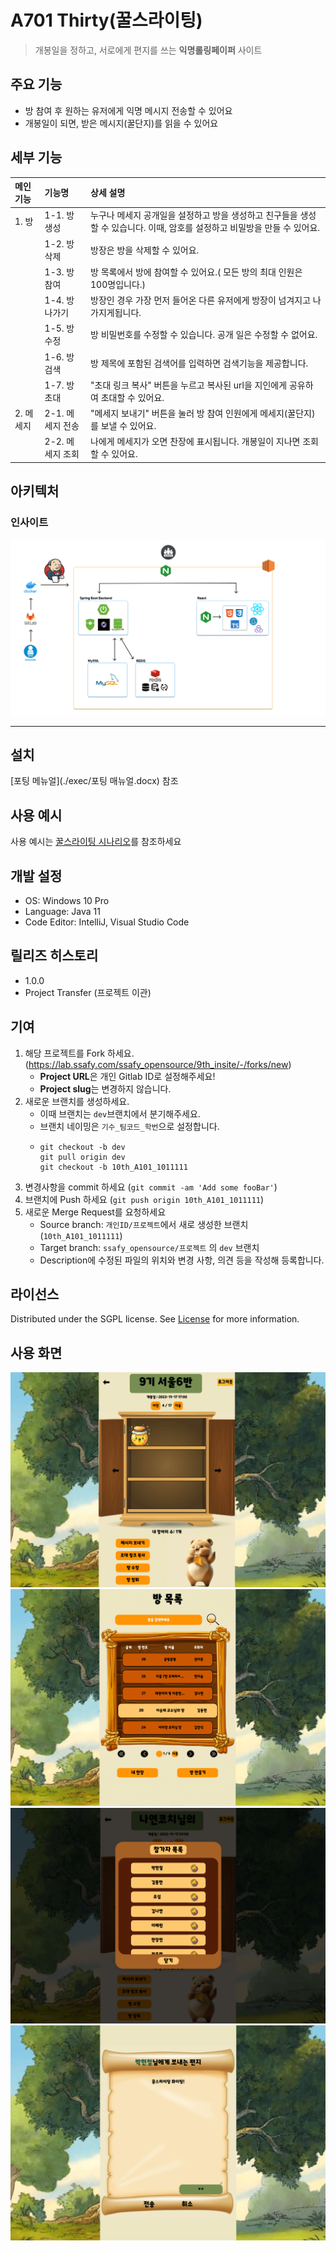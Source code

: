 # A701 Thirty(꿀스라이팅)



>개봉일을 정하고, 서로에게 편지를 쓰는 **익명롤링페이퍼** 사이트


## 주요 기능

- 방 참여 후 원하는 유저에게 익명 메시지 전송할 수 있어요
- 개봉일이 되면, 받은 메시지(꿀단지)를 읽을 수 있어요

## 세부 기능

| 메인 기능      | 기능명                  | 상세 설명                                                                                                                         |
|:-----------|:---------------------|:------------------------------------------------------------------------------------------------------------------------------|
| 1. 방       | 1-1. 방 생성            | 누구나 메세지 공개일을 설정하고 방을 생성하고 친구들을 생성할 수 있습니다. 이때, 암호를 설정하고 비밀방을 만들 수 있어요.                                                        |
|            | 1-2. 방 삭제            | 방장은 방을 삭제할 수 있어요.                                                                                                             |
|            | 1-3. 방 참여            | 방 목록에서 방에 참여할 수 있어요.( 모든 방의 최대 인원은 100명입니다.)                                                                                  |
|            | 1-4. 방 나가기           | 방장인 경우 가장 먼저 들어온 다른 유저에게 방장이 넘겨지고 나가지게됩니다.                                                                                    |
|            | 1-5. 방 수정            | 방 비밀번호를 수정할 수 있습니다. 공개 일은 수정할 수 없어요.                                                                                          |
|            | 1-6. 방 검색            | 방 제목에 포함된 검색어를 입력하면 검색기능을 제공합니다.                                                                                              |
|            | 1-7. 방 초대            | "초대 링크 복사" 버튼을 누르고 복사된 url을 지인에게 공유하여 초대할 수 있어요.                                                                              |
| 2. 메세지     | 2-1. 메세지 전송          | "메세지 보내기" 버튼을 눌러 방 참여 인원에게 메세지(꿀단지)를 보낼 수 있어요.                                                                                |
|            | 2-2. 메세지 조회          | 나에게 메세지가 오면 찬장에 표시됩니다. 개봉일이 지나면 조회할 수 있어요.                                                                                    |

## 아키텍처

### 인사이트

![인사이트_아키텍처](./exec/images/ggul-architecture.png)

<hr/>

## 설치

[포팅 메뉴얼](./exec/포팅 매뉴얼.docx) 참조

## 사용 예시

사용 예시는 [꿀스라이팅 시나리오](./exec/RollingHoney_시연_시나리오.pdf)를 참조하세요


## 개발 설정

- OS: Windows 10 Pro
- Language: Java 11
- Code Editor: IntelliJ, Visual Studio Code

## 릴리즈 히스토리

* 1.0.0
* Project Transfer (프로젝트 이관)

## 기여

1. 해당 프로젝트를 Fork 하세요. (https://lab.ssafy.com/ssafy_opensource/9th_insite/-/forks/new)
    * **Project URL**은 개인 Gitlab ID로 설정해주세요!
    * **Project slug**는 변경하지 않습니다.
2.  새로운 브랜치를 생성하세요.
    *   이때 브랜치는 `dev`브랜치에서 분기해주세요.
    *   브랜치 네이밍은 `기수_팀코드_학번`으로 설정합니다.
    *   ```
        git checkout -b dev  
        git pull origin dev  
        git checkout -b 10th_A101_1011111
3.  변경사항을 commit 하세요 (`git commit -am 'Add some fooBar'`)
4.  브랜치에 Push 하세요 (`git push origin 10th_A101_1011111`)
5.  새로운 Merge Request를 요청하세요
    *   Source branch: `개인ID/프로젝트`에서 새로 생성한 브랜치(`10th_A101_1011111`)
    *   Target branch: `ssafy_opensource/프로젝트` 의 `dev` 브랜치
    *   Description에 수정된 파일의 위치와 변경 사항, 의견 등을 작성해 등록합니다.


## 라이선스

Distributed under the SGPL license. See [License](LICENSE) for more information.

## 사용 화면

![마이페이지](./exec/images/ggul-mypage-1.png)
![방목록](./exec/images/ggul-rooms-1.png)
![메시지전송](./exec/images/ggul-send-1.png)
![메시지작성](./exec/images/ggul-send-c-1.png)

